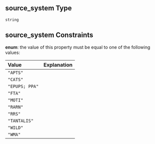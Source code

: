 ## source\_system Type

`string`

## source\_system Constraints

**enum**: the value of this property must be equal to one of the following values:

| Value          | Explanation |
| :------------- | :---------- |
| `"APTS"`       |             |
| `"CATS"`       |             |
| `"EPUPS; PPA"` |             |
| `"FTA"`        |             |
| `"MOTI"`       |             |
| `"RARN"`       |             |
| `"RRS"`        |             |
| `"TANTALIS"`   |             |
| `"WILD"`       |             |
| `"WMA"`        |             |
